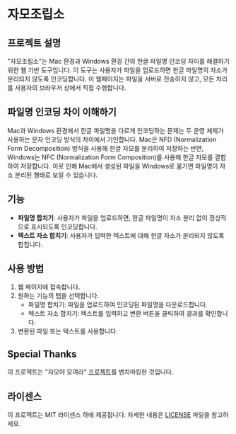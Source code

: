 # 자모조립소

## 프로젝트 설명
"자모조립소"는 Mac 환경과 Windows 환경 간의 한글 파일명 인코딩 차이를 해결하기 위한 웹 기반 도구입니다. 이 도구는 사용자가 파일을 업로드하면 한글 파일명의 자소가 분리되지 않도록 인코딩합니다. 이 웹페이지는 파일을 서버로 전송하지 않고, 모든 처리를 사용자의 브라우저 상에서 직접 수행합니다.

## 파일명 인코딩 차이 이해하기
Mac과 Windows 환경에서 한글 파일명을 다르게 인코딩하는 문제는 두 운영 체제가 사용하는 문자 인코딩 방식의 차이에서 기인합니다. Mac은 NFD (Normalization Form Decomposition) 방식을 사용해 한글 자모를 분리하여 저장하는 반면, Windows는 NFC (Normalization Form Composition)를 사용해 한글 자모를 결합하여 저장합니다. 이로 인해 Mac에서 생성된 파일을 Windows로 옮기면 파일명이 자소 분리된 형태로 보일 수 있습니다.

## 기능
- **파일명 합치기**: 사용자가 파일을 업로드하면, 한글 파일명이 자소 분리 없이 정상적으로 표시되도록 인코딩합니다.
- **텍스트 자소 합치기**: 사용자가 입력한 텍스트에 대해 한글 자소가 분리되지 않도록 합칩니다.

## 사용 방법
1. 웹 페이지에 접속합니다.
2. 원하는 기능의 탭을 선택합니다.
   - 파일명 합치기: 파일을 업로드하여 인코딩된 파일명을 다운로드합니다.
   - 텍스트 자소 합치기: 텍스트를 입력하고 변환 버튼을 클릭하여 결과를 확인합니다.
3. 변환된 파일 또는 텍스트를 사용합니다.

## Special Thanks
이 프로젝트는 "자모야 모여라" [프로젝트](https://github.com/hyunbinseo/jamoya.one#readme)를 벤치마킹한 것입니다.

## 라이센스
이 프로젝트는 MIT 라이센스 하에 제공됩니다. 자세한 내용은 [LICENSE](LICENSE) 파일을 참고하세요.

